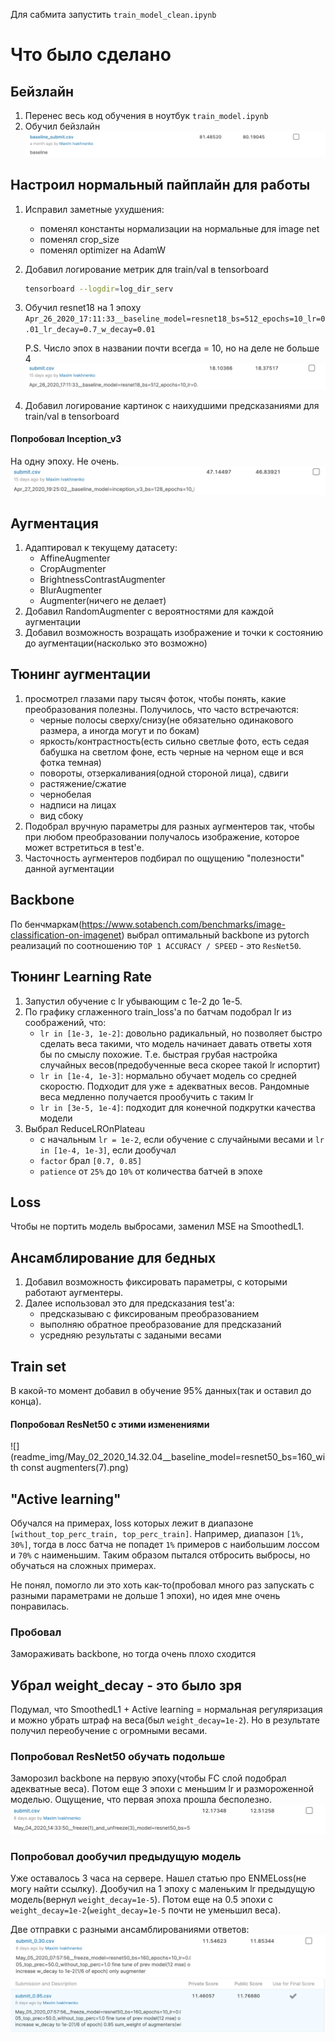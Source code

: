 Для сабмита запустить `train_model_clean.ipynb`

# Что было сделано

## Бейзлайн
1) Перенес весь код обучения в ноутбук `train_model.ipynb`
2) Обучил бейзлайн
![](readme_img/baseline.png)

## Настроил нормальный пайплайн для работы
1) Исправил заметные ухудшения:
    - поменял константы нормализации на нормальные для image net
    - поменял crop_size
    - поменял optimizer на AdamW
2) Добавил логирование метрик для train/val в tensorboard
    ```bash
    tensorboard --logdir=log_dir_serv
    ```
3) Обучил resnet18 на 1 эпоху `Apr_26_2020_17:11:33__baseline_model=resnet18_bs=512_epochs=10_lr=0.01_lr_decay=0.7_w_decay=0.01`

    P.S. Число эпох в названии почти всегда = 10, но на деле не больше 4 
![](readme_img/Apr_26_2020_17.11.33__baseline_model=resnet18.png)
4) Добавил логирование картинок с наихудшими предсказаниями для train/val в tensorboard

#### Попробовал Inception_v3
На одну эпоху. Не очень.
![](readme_img/Apr_27_2020_19.25.02__baseline_model=inception_v3.png)

## Аугментация
1) Адаптировал к текущему датасету:
    - AffineAugmenter
    - CropAugmenter
    - BrightnessContrastAugmenter
    - BlurAugmenter
    - Augmenter(ничего не делает)
2) Добавил RandomAugmenter с вероятностями для каждой аугментации 
3) Добавил возможность возращать изображение и точки к состоянию до аугментации(насколько это возможно)


## Тюнинг аугментации
1) просмотрел глазами пару тысяч фоток, чтобы понять, какие преобразования полезны. 
Получилось, что часто встречаются:
    - черные полосы сверху/снизу(не обязательно одинакового размера, а иногда могут и по бокам)
    - яркость/контрастность(есть сильно светлые фото, есть седая бабушка на светлом фоне, есть черные на черном еще и вся фотка темная)
    - повороты, отзеркаливания(одной стороной лица), сдвиги
    - растяжение/сжатие
    - чернобелая
    - надписи на лицах
    - вид сбоку
2) Подобрал вручную параметры для разных аугментеров так, 
чтобы при любом преобразовании получалось изображение, 
которое может встретиться в test'е.
3) Часточность аугментеров подбирал по ощущению "полезности" данной аугментации

## Backbone
По бенчмаркам(https://www.sotabench.com/benchmarks/image-classification-on-imagenet) выбрал оптимальный 
backbone из pytorch реализаций по соотношению `TOP 1 ACCURACY / SPEED` - это `ResNet50`.

## Тюнинг Learning Rate
1) Запустил обучение с lr убывающим c 1e-2 до 1e-5. 
2) По графику сглаженного train_loss'а по батчам подобрал lr из соображений, что:
    - `lr in [1e-3, 1e-2]`: довольно радикальный, но позволяет быстро сделать веса такими, что модель начинает давать ответы хотя бы по смыслу похожие. Т.е. быстрая грубая настройка случайных весов(предобученные веса скорее такой lr испортит)
    - `lr in [1e-4, 1e-3]`: нормально обучает модель со средней скоростю. Подходит для уже ± адекватных весов. Рандомные веса медленно получается прообучить с таким lr
    - `lr in [3e-5, 1e-4]`: подходит для конечной подкрутки качества модели
3) Выбрал ReduceLROnPlateau 
    - c начальным `lr = 1e-2`, если обучение с случайными весами и `lr in [1e-4, 1e-3]`, если дообучал
    - `factor` брал `[0.7, 0.85]`
    - `patience` от `25%` до `10%` от количества батчей в эпохе

## Loss
Чтобы не портить модель выбросами, заменил MSE на SmoothedL1.

## Ансамблирование для бедных
1) Добавил возможность фиксировать параметры, с которыми работают аугментеры. 
2) Далее использовал это для предсказания test'а:
    - предсказываю с фиксированым преобразованием
    - выполняю обратное преобразование для предсказаний
    - усредняю результаты с задаными весами


## Train set
В какой-то момент добавил в обучение 95% данных(так и оставил до конца).

#### Попробовал ResNet50 с этими изменениями
![](readme_img/May_02_2020_14.32.04__baseline_model=resnet50_bs=160_with const augmenters(7).png)

## "Active learning"
Обучался на примерах, loss которых лежит в диапазоне `[without_top_perc_train, top_perc_train]`.
Например, диапазон `[1%, 30%]`, тогда в лосс батча не попадет `1%` примеров с наибольшим лоссом и `70%` с наименьшим.
Таким образом пытался отбросить выбросы, но обучаться на сложных примерах. 

Не понял, помогло ли это хоть как-то(пробовал много раз запускать с разными параметрами не дольше 1 эпохи), 
но идея мне очень понравилась. 

### Пробовал
Замораживать backbone, но тогда очень плохо сходится

## Убрал weight_decay - это было зря
Подумал, что SmoothedL1 + Active learning = нормальная регуляризация 
и можно убрать штраф на веса(был `weight_decay=1e-2`).
Но в результате получил переобучение с огромными весами.

### Попробовал ResNet50 обучать подольше
Заморозил backbone на первую эпоху(чтобы FC слой подобрал адекватные веса).
Потом еще 3 эпохи с меньшим lr и размороженной моделью.
Ощущение, что первая эпоха прошла бесполезно.
![](readme_img/May_04_2020_14.33.50__freeze(1)_and_unfreeze(3)_model=resnet50_epochs=4.png)

### Попробовал дообучил предыдущую модель
Уже оставалось 3 часа на сервере.
Нашел статью про ENMELoss(не могу найти ссылку).
Дообучил на 1 эпоху с маленьким lr предыдущую модель(вернул `weight_decay=1e-5`).
Потом еще на 0.5 эпохи с `weight_decay=1e-2`(`weight_decay=1e-5` почти не уменьшил веса).

Две отправки с разными ансамблированиями ответов:
![](readme_img/May_05_2020_07.57.56_submit_30.png)
![](readme_img/May_05_2020_07.57.56_submit_95.png)